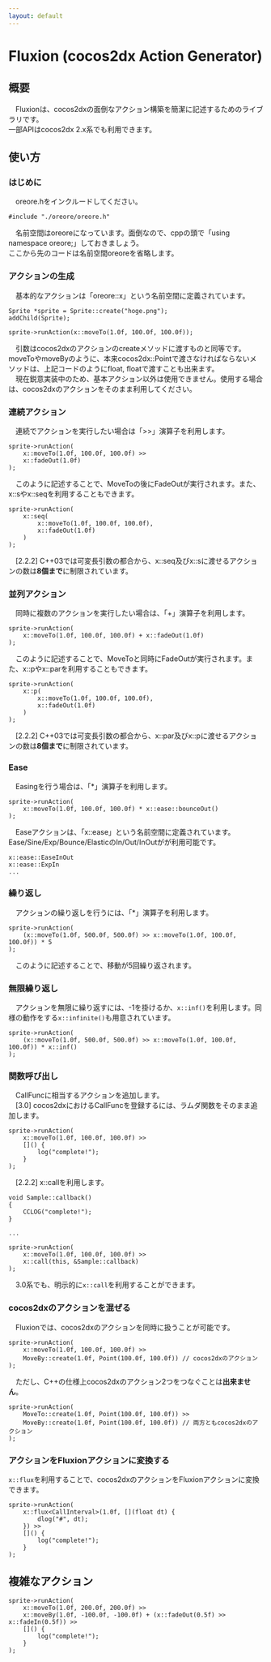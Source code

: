 ```yaml
---
layout: default
---
```

# Fluxion (cocos2dx Action Generator)

## 概要
　Fluxionは、cocos2dxの面倒なアクション構築を簡潔に記述するためのライブラリです。  
一部APIはcocos2dx 2.x系でも利用できます。

## 使い方

### はじめに
　oreore.hをインクルードしてください。

	#include "./oreore/oreore.h"

　名前空間はoreoreになっています。面倒なので、cppの頭で「using namespace oreore;」しておきましょう。  
ここから先のコードは名前空間oreoreを省略します。

### アクションの生成
　基本的なアクションは「oreore::x」という名前空間に定義されています。

	Sprite *sprite = Sprite::create("hoge.png");
	addChild(Sprite);

	sprite->runAction(x::moveTo(1.0f, 100.0f, 100.0f));

　引数はcocos2dxのアクションのcreateメソッドに渡すものと同等です。moveToやmoveByのように、本来cocos2dx::Pointで渡さなければならないメソッドは、上記コードのようにfloat, floatで渡すことも出来ます。  
　現在鋭意実装中のため、基本アクション以外は使用できません。使用する場合は、cocos2dxのアクションをそのまま利用してください。

### 連続アクション
　連続でアクションを実行したい場合は「>>」演算子を利用します。

	sprite->runAction(
	    x::moveTo(1.0f, 100.0f, 100.0f) >>
	    x::fadeOut(1.0f)
	);

　このように記述することで、MoveToの後にFadeOutが実行されます。また、x::sやx::seqを利用することもできます。

	sprite->runAction(
	    x::seq(
	        x::moveTo(1.0f, 100.0f, 100.0f),
	        x::fadeOut(1.0f)
	    )
	);

　[2.2.2] C++03では可変長引数の都合から、x::seq及びx::sに渡せるアクションの数は**8個まで**に制限されています。

### 並列アクション
　同時に複数のアクションを実行したい場合は、「+」演算子を利用します。

	sprite->runAction(
	    x::moveTo(1.0f, 100.0f, 100.0f) + x::fadeOut(1.0f)
	);

　このように記述することで、MoveToと同時にFadeOutが実行されます。また、x::pやx::parを利用することもできます。

	sprite->runAction(
	    x::p(
	        x::moveTo(1.0f, 100.0f, 100.0f),
	        x::fadeOut(1.0f)
	    )
	);

　[2.2.2] C++03では可変長引数の都合から、x::par及びx::pに渡せるアクションの数は**8個まで**に制限されています。

### Ease
　Easingを行う場合は、「*」演算子を利用します。

	sprite->runAction(
	    x::moveTo(1.0f, 100.0f, 100.0f) * x::ease::bounceOut()
	);

　Easeアクションは、「x::ease」という名前空間に定義されています。
Ease/Sine/Exp/Bounce/ElasticのIn/Out/InOutがが利用可能です。

	x::ease::EaseInOut
	x::ease::ExpIn
	...

### 繰り返し
　アクションの繰り返しを行うには、「*」演算子を利用します。

	sprite->runAction(
	    (x::moveTo(1.0f, 500.0f, 500.0f) >> x::moveTo(1.0f, 100.0f, 100.0f)) * 5
	);

　このように記述することで、移動が5回繰り返されます。

### 無限繰り返し
　アクションを無限に繰り返すには、-1を掛けるか、`x::inf()`を利用します。同様の動作をする`x::infinite()`も用意されています。

	sprite->runAction(
	    (x::moveTo(1.0f, 500.0f, 500.0f) >> x::moveTo(1.0f, 100.0f, 100.0f)) * x::inf()
	);

### 関数呼び出し
　CallFuncに相当するアクションを追加します。  
　[3.0] cocos2dxにおけるCallFuncを登録するには、ラムダ関数をそのまま追加します。

	sprite->runAction(
	    x::moveTo(1.0f, 100.0f, 100.0f) >>
	    []() {
	        log("complete!");
	    }
	);

　[2.2.2] x::callを利用します。

	void Sample::callback()
	{
		CCLOG("complete!");
	}

	...

	sprite->runAction(
	    x::moveTo(1.0f, 100.0f, 100.0f) >>
	    x::call(this, &Sample::callback)
	);

　3.0系でも、明示的に`x::call`を利用することができます。


### cocos2dxのアクションを混ぜる
　Fluxionでは、cocos2dxのアクションを同時に扱うことが可能です。

	sprite->runAction(
	    x::moveTo(1.0f, 100.0f, 100.0f) >>
	    MoveBy::create(1.0f, Point(100.0f, 100.0f)) // cocos2dxのアクション
	);

　ただし、C++の仕様上cocos2dxのアクション2つをつなぐことは**出来ません**。

	sprite->runAction(
	    MoveTo::create(1.0f, Point(100.0f, 100.0f)) >>
	    MoveBy::create(1.0f, Point(100.0f, 100.0f)) // 両方ともcocos2dxのアクション
	);

### アクションをFluxionアクションに変換する
 `x::flux`を利用することで、cocos2dxのアクションをFluxionアクションに変換できます。

	sprite->runAction(
	    x::flux<CallInterval>(1.0f, [](float dt) {
	    	dlog("#", dt);
	    }) >>
	    []() {
	    	log("complete!");
	    }
	);


## 複雑なアクション

	sprite->runAction(
	    x::moveTo(1.0f, 200.0f, 200.0f) >>
	    x::moveBy(1.0f, -100.0f, -100.0f) + (x::fadeOut(0.5f) >> x::fadeIn(0.5f)) >>
	    []() {
	        log("complete!");
	    }
	);